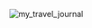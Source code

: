 ![my_travel_journal](https://github.com/user-attachments/assets/eb04f4d6-86f9-42bc-b3b9-8ed75d8f42b1)
